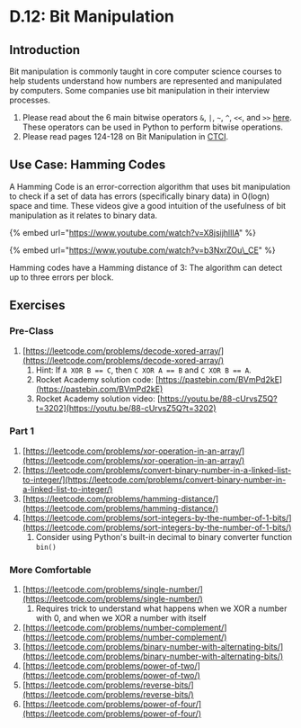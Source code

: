 # D.12: Bit Manipulation

## Introduction

Bit manipulation is commonly taught in core computer science courses to help students understand how numbers are represented and manipulated by computers. Some companies use bit manipulation in their interview processes.

1. Please read about the 6 main bitwise operators `&`, `|`, `~`, `^`, `<<`, and `>>` [here](https://code.tutsplus.com/articles/understanding-bitwise-operators--active-11301). These operators can be used in Python to perform bitwise operations.
2. Please read pages 124-128 on Bit Manipulation in [CTCI](d.0-dsa-overview.md#resources).

## Use Case: Hamming Codes

A Hamming Code is an error-correction algorithm that uses bit manipulation to check if a set of data has errors \(specifically binary data\) in O\(logn\) space and time. These videos give a good intuition of the usefulness of bit manipulation as it relates to binary data.

{% embed url="https://www.youtube.com/watch?v=X8jsijhllIA" %}

{% embed url="https://www.youtube.com/watch?v=b3NxrZOu\_CE" %}

Hamming codes have a Hamming distance of 3: The algorithm can detect up to three errors per block.

## Exercises

### Pre-Class

1. [https://leetcode.com/problems/decode-xored-array/](https://leetcode.com/problems/decode-xored-array/)
   1. Hint: If `A XOR B == C`, then `C XOR A == B` and `C XOR B == A`.
   2. Rocket Academy solution code: [https://pastebin.com/BVmPd2kE](https://pastebin.com/BVmPd2kE)
   3. Rocket Academy solution video: [https://youtu.be/88-cUrvsZ5Q?t=3202](https://youtu.be/88-cUrvsZ5Q?t=3202)

### Part 1

1. [https://leetcode.com/problems/xor-operation-in-an-array/](https://leetcode.com/problems/xor-operation-in-an-array/)
2. [https://leetcode.com/problems/convert-binary-number-in-a-linked-list-to-integer/](https://leetcode.com/problems/convert-binary-number-in-a-linked-list-to-integer/)
3. [https://leetcode.com/problems/hamming-distance/](https://leetcode.com/problems/hamming-distance/)
4. [https://leetcode.com/problems/sort-integers-by-the-number-of-1-bits/](https://leetcode.com/problems/sort-integers-by-the-number-of-1-bits/)
   1. Consider using Python's built-in decimal to binary converter function `bin()`

### More Comfortable

1. [https://leetcode.com/problems/single-number/](https://leetcode.com/problems/single-number/)
   1. Requires trick to understand what happens when we XOR a number with 0, and when we XOR a number with itself
2. [https://leetcode.com/problems/number-complement/](https://leetcode.com/problems/number-complement/)
3. [https://leetcode.com/problems/binary-number-with-alternating-bits/](https://leetcode.com/problems/binary-number-with-alternating-bits/)
4. [https://leetcode.com/problems/power-of-two/](https://leetcode.com/problems/power-of-two/)
5. [https://leetcode.com/problems/reverse-bits/](https://leetcode.com/problems/reverse-bits/)
6. [https://leetcode.com/problems/power-of-four/](https://leetcode.com/problems/power-of-four/)

